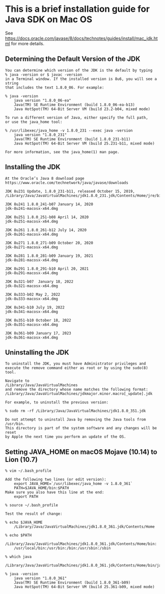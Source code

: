 This is a brief installation guide for Java SDK on Mac OS
=========================================================

See
https://docs.oracle.com/javase/8/docs/technotes/guides/install/mac_jdk.html
for more details.


Determining the Default Version of the JDK
------------------------------------------

    You can determine which version of the JDK is the default by typing
    % java -version or $ javac -version
    in a Terminal window. If the installed version is 8u6, you will see a string
    that includes the text 1.8.0_06. For example:

    % java -version
        java version "1.8.0_06-ea"
        Java(TM) SE Runtime Environment (build 1.8.0_06-ea-b13)
        Java HotSpot(TM) 64-Bit Server VM (build 23.2-b04, mixed mode)

    To run a different version of Java, either specify the full path, 
    or use the java_home tool:

    % /usr/libexec/java_home -v 1.8.0_231 --exec java -version
        java version "1.8.0_231"
        Java(TM) SE Runtime Environment (build 1.8.0_231-b11)
        Java HotSpot(TM) 64-Bit Server VM (build 25.231-b11, mixed mode)

    For more information, see the java_home(1) man page.

Installing the JDK
------------------

    At the Oracle’s Java 8 download page
    https://www.oracle.com/technetwork/java/javase/downloads

    JDK 8u231 Update, 1.8.0_231-b11, released October 15, 2019,
    /Library/Java/JavaVirtualMachines/jdk1.8.0_231.jdk/Contents/Home/jre/bin/java

    JDK 8u241 1.8.0_241-b07 January 14, 2020
    jdk-8u241-macosx-x64.dmg

    JDK 8u251 1.8.0_251-b08 April 14, 2020
    jdk-8u251-macosx-x64.dmg
    
    JDK 8u261 1.8.0_261-b12 July 14, 2020
    jdk-8u261-macosx-x64.dmg
    
    JDK 8u271 1.8.0_271-b09 October 20, 2020
    jdk-8u271-macosx-x64.dmg
    
    JDK 8u281 1.8.0_281-b09 January 19, 2021
    jdk-8u281-macosx-x64.dmg
    
    JDK 8u291 1.8.0_291-b10 April 20, 2021
    jdk-8u291-macosx-x64.dmg
    
    JDK 8u321-b07  January 18, 2022
    jdk-8u321-macosx-x64.dmg
    
    JDK 8u333-b02 May 2, 2022
    jdk-8u333-macosx-x64.dmg
    
    JDK 8u341-b10 July 19, 2022
    jdk-8u341-macosx-x64.dmg
    
    JDK 8u351-b10 October 18, 2022
    jdk-8u351-macosx-x64.dmg
    
    JDK 8u361-b09 January 17, 2023
    jdk-8u361-macosx-x64.dmg

Uninstalling the JDK
--------------------

    To uninstall the JDK, you must have Administrator privileges and 
    execute the remove command either as root or by using the sudo(8) tool.

    Navigate to
    /Library/Java/JavaVirtualMachines
    and remove the directory whose name matches the following format:
    /Library/Java/JavaVirtualMachines/jdkmajor.minor.macro[_update].jdk

    For example, to uninstall the previous version:

    % sudo rm -rf /Library/Java/JavaVirtualMachines/jdk1.8.0_351.jdk

    Do not attempt to uninstall Java by removing the Java tools from /usr/bin.
    This directory is part of the system software and any changes will be reset
    by Apple the next time you perform an update of the OS.

Setting JAVA_HOME on macOS Mojave (10.14) to Lion (10.7)
--------------------------------------------------------

    % vim ~/.bash_profile

    Add the following two lines (or edit version):
        export JAVA_HOME=`/usr/libexec/java_home -v 1.8.0_361`
        PATH=$JAVA_HOME/bin:$PATH
    Make sure you also have this line at the end:
        export PATH

    % source ~/.bash_profile

    Test the result of change:

    % echo $JAVA_HOME
        /Library/Java/JavaVirtualMachines/jdk1.8.0_361.jdk/Contents/Home

    % echo $PATH
        /Library/Java/JavaVirtualMachines/jdk1.8.0_361.jdk/Contents/Home/bin:
        /usr/local/bin:/usr/bin:/bin:/usr/sbin:/sbin

    % which java
        /Library/Java/JavaVirtualMachines/jdk1.8.0_361.jdk/Contents/Home/bin/java

    % java -version
        java version "1.8.0_361"
        Java(TM) SE Runtime Environment (build 1.8.0_361-b09)
        Java HotSpot(TM) 64-Bit Server VM (build 25.361-b09, mixed mode)


